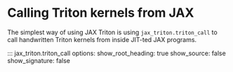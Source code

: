 # Calling Triton kernels from JAX

The simplest way of using JAX Triton is using `jax_triton.triton_call` to call handwritten Triton kernels
from inside JIT-ted JAX programs.

::: jax_triton.triton_call
    options:
      show_root_heading: true
      show_source: false
      show_signature: false
